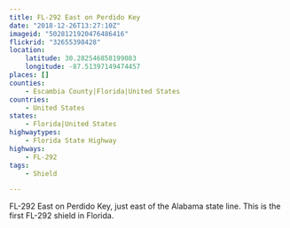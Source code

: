 ```yaml
---
title: FL-292 East on Perdido Key
date: "2018-12-26T13:27:10Z"
imageid: "5028121920476486416"
flickrid: "32655398428"
location:
    latitude: 30.282546858199083
    longitude: -87.51397149474457
places: []
counties:
    - Escambia County|Florida|United States
countries:
    - United States
states:
    - Florida|United States
highwaytypes:
    - Florida State Highway
highways:
    - FL-292
tags:
    - Shield

---
```

FL-292 East on Perdido Key, just east of the Alabama state line.  This is the first FL-292 shield in Florida.